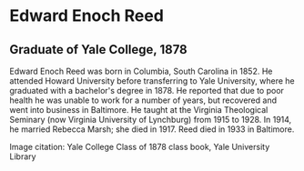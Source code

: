 # Edward Enoch Reed
## Graduate of Yale College, 1878
Edward Enoch Reed was born in Columbia, South Carolina in 1852. He attended Howard University before transferring to Yale University, where he graduated with a bachelor's degree in 1878. He reported that due to poor health he was unable to work for a number of years, but recovered and went into business in Baltimore. He taught at the Virginia Theological Seminary (now Virginia University of Lynchburg) from 1915 to 1928. In 1914, he married Rebecca Marsh; she died in 1917. Reed died in 1933 in Baltimore.

Image citation: Yale College Class of 1878 class book, Yale University Library
